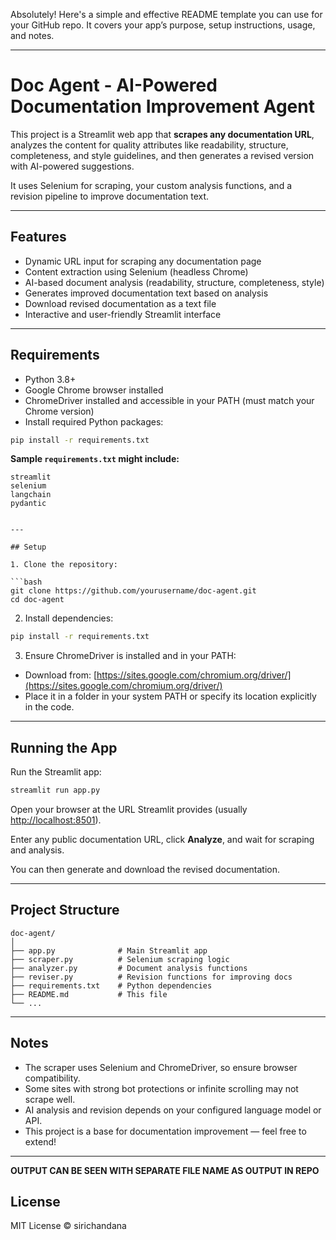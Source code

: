 Absolutely! Here's a simple and effective README template you can use for your GitHub repo. It covers your app’s purpose, setup instructions, usage, and notes.

---

# Doc Agent - AI-Powered Documentation Improvement Agent

This project is a Streamlit web app that **scrapes any documentation URL**, analyzes the content for quality attributes like readability, structure, completeness, and style guidelines, and then generates a revised version with AI-powered suggestions.

It uses Selenium for scraping, your custom analysis functions, and a revision pipeline to improve documentation text.

---

## Features

* Dynamic URL input for scraping any documentation page
* Content extraction using Selenium (headless Chrome)
* AI-based document analysis (readability, structure, completeness, style)
* Generates improved documentation text based on analysis
* Download revised documentation as a text file
* Interactive and user-friendly Streamlit interface

---

## Requirements

* Python 3.8+
* Google Chrome browser installed
* ChromeDriver installed and accessible in your PATH (must match your Chrome version)
* Install required Python packages:

```bash
pip install -r requirements.txt
```

**Sample `requirements.txt` might include:**

```
streamlit
selenium
langchain
pydantic


---

## Setup

1. Clone the repository:

```bash
git clone https://github.com/yourusername/doc-agent.git
cd doc-agent
```

2. Install dependencies:

```bash
pip install -r requirements.txt
```

3. Ensure ChromeDriver is installed and in your PATH:

* Download from: [https://sites.google.com/chromium.org/driver/](https://sites.google.com/chromium.org/driver/)
* Place it in a folder in your system PATH or specify its location explicitly in the code.

---

## Running the App

Run the Streamlit app:

```bash
streamlit run app.py
```

Open your browser at the URL Streamlit provides (usually [http://localhost:8501](http://localhost:8501)).

Enter any public documentation URL, click **Analyze**, and wait for scraping and analysis.

You can then generate and download the revised documentation.

---

## Project Structure

```
doc-agent/
│
├── app.py              # Main Streamlit app
├── scraper.py          # Selenium scraping logic
├── analyzer.py         # Document analysis functions
├── reviser.py          # Revision functions for improving docs
├── requirements.txt    # Python dependencies
├── README.md           # This file
└── ...
```

---

## Notes

* The scraper uses Selenium and ChromeDriver, so ensure browser compatibility.
* Some sites with strong bot protections or infinite scrolling may not scrape well.
* AI analysis and revision depends on your configured language model or API.
* This project is a base for documentation improvement — feel free to extend!

---
**OUTPUT CAN BE SEEN WITH SEPARATE FILE NAME AS OUTPUT IN REPO**
## License

MIT License © sirichandana




